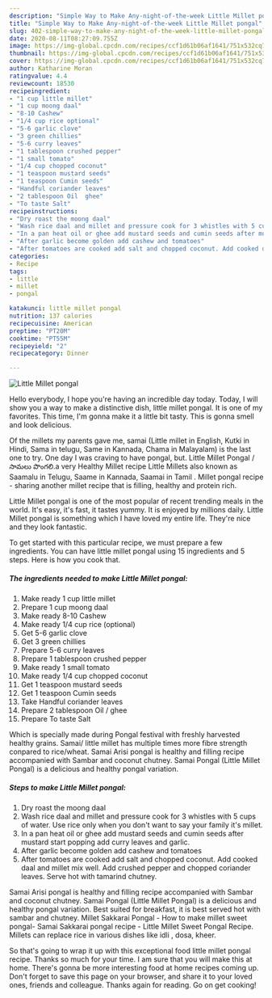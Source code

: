 ```yaml
---
description: "Simple Way to Make Any-night-of-the-week Little Millet pongal"
title: "Simple Way to Make Any-night-of-the-week Little Millet pongal"
slug: 402-simple-way-to-make-any-night-of-the-week-little-millet-pongal
date: 2020-08-11T08:27:09.755Z
image: https://img-global.cpcdn.com/recipes/ccf1d61b06af1641/751x532cq70/little-millet-pongal-recipe-main-photo.jpg
thumbnail: https://img-global.cpcdn.com/recipes/ccf1d61b06af1641/751x532cq70/little-millet-pongal-recipe-main-photo.jpg
cover: https://img-global.cpcdn.com/recipes/ccf1d61b06af1641/751x532cq70/little-millet-pongal-recipe-main-photo.jpg
author: Katharine Moran
ratingvalue: 4.4
reviewcount: 18530
recipeingredient:
- "1 cup little millet"
- "1 cup moong daal"
- "8-10 Cashew"
- "1/4 cup rice optional"
- "5-6 garlic clove"
- "3 green chillies"
- "5-6 curry leaves"
- "1 tablespoon crushed pepper"
- "1 small tomato"
- "1/4 cup chopped coconut"
- "1 teaspoon mustard seeds"
- "1 teaspoon Cumin seeds"
- "Handful coriander leaves"
- "2 tablespoon Oil  ghee"
- "To taste Salt"
recipeinstructions:
- "Dry roast the moong daal"
- "Wash rice daal and millet and pressure cook for 3 whistles with 5 cups of water. Use rice only when you don&#39;t want to say your family it&#39;s millet."
- "In a pan heat oil or ghee add mustard seeds and cumin seeds after mustard start popping add curry leaves and garlic."
- "After garlic become golden add cashew and tomatoes"
- "After tomatoes are cooked add salt and chopped coconut. Add cooked daal and millet mix well. Add crushed pepper and chopped coriander leaves. Serve hot with tamarind chutney."
categories:
- Recipe
tags:
- little
- millet
- pongal

katakunci: little millet pongal 
nutrition: 137 calories
recipecuisine: American
preptime: "PT20M"
cooktime: "PT55M"
recipeyield: "2"
recipecategory: Dinner

---
```



![Little Millet pongal](https://img-global.cpcdn.com/recipes/ccf1d61b06af1641/751x532cq70/little-millet-pongal-recipe-main-photo.jpg)

Hello everybody, I hope you're having an incredible day today. Today, I will show you a way to make a distinctive dish, little millet pongal. It is one of my favorites. This time, I'm gonna make it a little bit tasty. This is gonna smell and look delicious.

Of the millets my parents gave me, samai (Little millet in English, Kutki in Hindi, Sama in telugu, Same in Kannada, Chama in Malayalam) is the last one to try. One day I was craving to have pongal, but. Little Millet Pongal / సామలు పొంగలి.a very Healthy Millet recipe Little Millets also known as Saamalu in Telugu, Saame in Kannada, Saamai in Tamil . Millet pongal recipe - sharing another millet recipe that is filling, healthy and protein rich.

Little Millet pongal is one of the most popular of recent trending meals in the world. It's easy, it's fast, it tastes yummy. It is enjoyed by millions daily. Little Millet pongal is something which I have loved my entire life. They're nice and they look fantastic.


To get started with this particular recipe, we must prepare a few ingredients. You can have little millet pongal using 15 ingredients and 5 steps. Here is how you cook that.

<!--inarticleads1-->

##### The ingredients needed to make Little Millet pongal:

1. Make ready 1 cup little millet
1. Prepare 1 cup moong daal
1. Make ready 8-10 Cashew
1. Make ready 1/4 cup rice (optional)
1. Get 5-6 garlic clove
1. Get 3 green chillies
1. Prepare 5-6 curry leaves
1. Prepare 1 tablespoon crushed pepper
1. Make ready 1 small tomato
1. Make ready 1/4 cup chopped coconut
1. Get 1 teaspoon mustard seeds
1. Get 1 teaspoon Cumin seeds
1. Take Handful coriander leaves
1. Prepare 2 tablespoon Oil / ghee
1. Prepare To taste Salt


Which is specially made during Pongal festival with freshly harvested healthy grains. Samai/ little millet has multiple times more fibre strength conpared to rice/wheat. Samai Arisi pongal is healthy and filling recipe accompanied with Sambar and coconut chutney. Samai Pongal (Little Millet Pongal) is a delicious and healthy pongal variation. 

<!--inarticleads2-->

##### Steps to make Little Millet pongal:

1. Dry roast the moong daal
1. Wash rice daal and millet and pressure cook for 3 whistles with 5 cups of water. Use rice only when you don&#39;t want to say your family it&#39;s millet.
1. In a pan heat oil or ghee add mustard seeds and cumin seeds after mustard start popping add curry leaves and garlic.
1. After garlic become golden add cashew and tomatoes
1. After tomatoes are cooked add salt and chopped coconut. Add cooked daal and millet mix well. Add crushed pepper and chopped coriander leaves. Serve hot with tamarind chutney.


Samai Arisi pongal is healthy and filling recipe accompanied with Sambar and coconut chutney. Samai Pongal (Little Millet Pongal) is a delicious and healthy pongal variation. Best suited for breakfast, it is best served hot with sambar and chutney. Millet Sakkarai Pongal - How to make millet sweet pongal- Samai Sakkarai pongal recipe - Little Millet Sweet Pongal Recipe. Millets can replace rice in various dishes like idli , dosa, kheer. 

So that's going to wrap it up with this exceptional food little millet pongal recipe. Thanks so much for your time. I am sure that you will make this at home. There's gonna be more interesting food at home recipes coming up. Don't forget to save this page on your browser, and share it to your loved ones, friends and colleague. Thanks again for reading. Go on get cooking!
